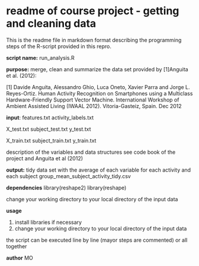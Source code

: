 readme of course project - getting and cleaning data
========================================================

This is the readme file in markdown format describing the programming steps of the R-script provided in 
this repro.

**script name:** run_analysis.R

**purpose:** merge, clean and summarize the data set provided by [1]Anguita et al. (2012): 

[1] Davide Anguita, Alessandro Ghio, Luca Oneto, Xavier Parra and Jorge L. Reyes-Ortiz. Human Activity Recognition on Smartphones using a Multiclass Hardware-Friendly Support Vector Machine. International Workshop of Ambient Assisted Living (IWAAL 2012). Vitoria-Gasteiz, Spain. Dec 2012

**input**:
features.txt
activity_labels.txt

X_test.txt
subject_test.txt
y_test.txt

X_train.txt
subject_train.txt
y_train.txt

description of the variables and data structures see code book of the project and Anguita et al (2012)

**output:**
tidy data set with the average of each variable for each activity and each subject
group_mean_subject_activity_tidy.csv

**dependencies**
library(reshape2)
library(reshape)

change your working directory to your local directory of the input data

**usage**
1. install libraries if necessary 
2. change your working directory to your local directory of the input data

the script can be executed line by line (mayor steps are commented) or all together

**author**
MO